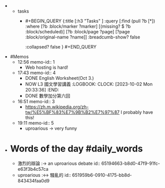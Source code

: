 -
	- tasks
		- #+BEGIN_QUERY
		  {:title [:h3 "Tasks" ]
		  :query [:find (pull ?b [*])
		  :where
		    [?b :block/marker ?marker]
		    [(missing? $ ?b :block/scheduled)]
		    [?b :block/page ?page]
		    [?page :block/original-name ?name]]
		  :breadcumb-show? false
		  
		  :collapsed? false
		  }
		  #+END_QUERY
- #Memos
	- 12:56
	  memo-id:: 1
		- Web hosting is hard!
	- 17:43
	  memo-id:: 4
		- DONE  English Worksheet(Oct 3.)
		- NOW  L3 國文學習講義 
		  :LOGBOOK:
		  CLOCK: [2023-10-02 Mon 20:33:36]
		  :END:
		- DONE  數學加分第六回
	- 16:51
	  memo-id:: 3
		- https://zh.m.wikipedia.org/zh-tw/%E5%BF%83%E7%9B%B2%E7%97%87
		  I probably have this!
	- 19:11
	  memo-id:: 5
		- uproarious -> very funny
- # Words of the day #daily_words
	- 激烈的辯論 :-> an uproarious debate
	  id:: 65194663-b8d0-47f9-91fc-e63f3b4c57ca
	- uproarious :<-> 騷亂的
	  id:: 651959b6-0910-4175-bb8d-843434faa0d9
